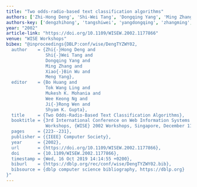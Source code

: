 ```yaml
---
title: "Two odds-radio-based text classification algorithms"
authors: ['Zhi-Hong Deng', 'Shi-Wei Tang', 'Dongqing Yang', 'Ming Zhang 0004', 'Xiao-Bin Wu', 'Meng Yang']
authors-key: ['dengzhihong', 'tangshiwei', 'yangdongqing', 'zhangming', 'wuxiaobin', 'yangmeng']
year: "2002"
article-link: "https://doi.org/10.1109/WISEW.2002.1177866"
venue: "WISE Workshops"
bibex: "@inproceedings{DBLP:conf/wise/DengTYZWY02,
  author    = {Zhi{-}Hong Deng and
               Shi{-}Wei Tang and
               Dongqing Yang and
               Ming Zhang and
               Xiao{-}Bin Wu and
               Meng Yang},
  editor    = {Bo Huang and
               Tok Wang Ling and
               Mukesh K. Mohania and
               Wee Keong Ng and
               Ji{-}Rong Wen and
               Shyam K. Gupta},
  title     = {Two Odds-Radio-Based Text Classification Algorithms},
  booktitle = {3rd International Conference on Web Information Systems Engineering
               Workshops, {WISE} 2002 Workshops, Singapore, December 11, 2002, Proceedings},
  pages     = {223--231},
  publisher = {{IEEE} Computer Society},
  year      = {2002},
  url       = {https://doi.org/10.1109/WISEW.2002.1177866},
  doi       = {10.1109/WISEW.2002.1177866},
  timestamp = {Wed, 16 Oct 2019 14:14:55 +0200},
  biburl    = {https://dblp.org/rec/conf/wise/DengTYZWY02.bib},
  bibsource = {dblp computer science bibliography, https://dblp.org}
}"
---
```

